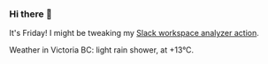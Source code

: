 ### Hi there :wave:

It's Friday! I might be tweaking my [Slack workspace analyzer action](https://github.com/bewuethr/slack-analyzer).

Weather in Victoria BC: light rain shower, at +13°C.

